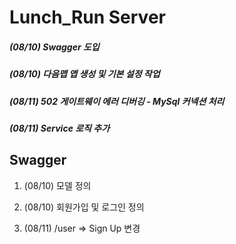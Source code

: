 # Lunch_Run Server

##### (08/10) Swagger 도입

##### (08/10) 다음맵 앱 생성 및 기본 설정 작업

##### (08/11) 502 게이트웨이 에러 디버깅 - MySql 커넥션 처리

##### (08/11) Service 로직 추가

## Swagger

1. (08/10) 모델 정의 

2. (08/10) 회원가입 및 로그인 정의

3. (08/11) /user => Sign Up 변경